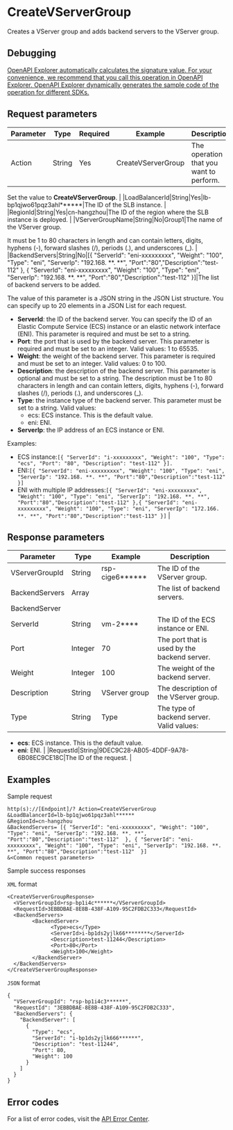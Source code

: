 # CreateVServerGroup

Creates a VServer group and adds backend servers to the VServer group.

## Debugging

[OpenAPI Explorer automatically calculates the signature value. For your convenience, we recommend that you call this operation in OpenAPI Explorer. OpenAPI Explorer dynamically generates the sample code of the operation for different SDKs.](https://api.aliyun.com/#product=Slb&api=CreateVServerGroup&type=RPC&version=2014-05-15)

## Request parameters

|Parameter|Type|Required|Example|Description|
|---------|----|--------|-------|-----------|
|Action|String|Yes|CreateVServerGroup|The operation that you want to perform.

 Set the value to **CreateVServerGroup**. |
|LoadBalancerId|String|Yes|lb-bp1qjwo61pqz3ahl\*\*\*\*\*\*|The ID of the SLB instance. |
|RegionId|String|Yes|cn-hangzhou|The ID of the region where the SLB instance is deployed. |
|VServerGroupName|String|No|Group1|The name of the VServer group.

 It must be 1 to 80 characters in length and can contain letters, digits, hyphens \(-\), forward slashes \(/\), periods \(.\), and underscores \(\_\). |
|BackendServers|String|No|\[\{ "ServerId": "eni-xxxxxxxxx", "Weight": "100", "Type": "eni", "ServerIp": "192.168. \*\*. \*\*", "Port":"80","Description":"test-112" \}, \{ "ServerId": "eni-xxxxxxxxx", "Weight": "100", "Type": "eni", "ServerIp": "192.168. \*\*. \*\*", "Port":"80","Description":"test-112" \}\]|The list of backend servers to be added.

 The value of this parameter is a JSON string in the JSON List structure. You can specify up to 20 elements in a JSON List for each request.

 -   **ServerId**: the ID of the backend server. You can specify the ID of an Elastic Compute Service \(ECS\) instance or an elastic network interface \(ENI\). This parameter is required and must be set to a string.
-   **Port**: the port that is used by the backend server. This parameter is required and must be set to an integer. Valid values: 1 to 65535.
-   **Weight**: the weight of the backend server. This parameter is required and must be set to an integer. Valid values: 0 to 100.
-   **Description**: the description of the backend server. This parameter is optional and must be set to a string. The description must be 1 to 80 characters in length and can contain letters, digits, hyphens \(-\), forward slashes \(/\), periods \(.\), and underscores \(\_\).
-   **Type**: the instance type of the backend server. This parameter must be set to a string. Valid values:
    -   ecs: ECS instance. This is the default value.
    -   eni: ENI.
-   **ServerIp**: the IP address of an ECS instance or ENI.

 Examples:

 -   ECS instance:`[{ "ServerId": "i-xxxxxxxxx", "Weight": "100", "Type": "ecs", "Port": "80", "Description": "test-112" }].`
-   ENI:`[{ "ServerId": "eni-xxxxxxxxx", "Weight": "100", "Type": "eni", "ServerIp": "192.168. **. **", "Port":"80","Description":"test-112" }]`
-   ENI with multiple IP addresses:`[{ "ServerId": "eni-xxxxxxxxx", "Weight": "100", "Type": "eni", "ServerIp": "192.168. **. **", "Port":"80","Description":"test-112" },{ "ServerId": "eni-xxxxxxxxx", "Weight": "100", "Type": "eni", "ServerIp": "172.166. **. **", "Port":"80","Description":"test-113" }]` |

## Response parameters

|Parameter|Type|Example|Description|
|---------|----|-------|-----------|
|VServerGroupId|String|rsp-cige6\*\*\*\*\*\*|The ID of the VServer group. |
|BackendServers|Array| |The list of backend servers. |
|BackendServer| | | |
|ServerId|String|vm-2\*\*\*\*|The ID of the ECS instance or ENI. |
|Port|Integer|70|The port that is used by the backend server. |
|Weight|Integer|100|The weight of the backend server. |
|Description|String|VServer group|The description of the VServer group. |
|Type|String|Type|The type of backend server. Valid values:

 -   **ecs**: ECS instance. This is the default value.
-   **eni**: ENI. |
|RequestId|String|9DEC9C28-AB05-4DDF-9A78-6B08EC9CE18C|The ID of the request. |

## Examples

Sample request

```
http(s)://[Endpoint]/? Action=CreateVServerGroup
&LoadBalancerId=lb-bp1qjwo61pqz3ahl******
&RegionId=cn-hangzhou
&BackendServers= [{ "ServerId": "eni-xxxxxxxxx", "Weight": "100", "Type": "eni", "ServerIp": "192.168. **. **", "Port":"80","Description":"test-112"  }, { "ServerId": "eni-xxxxxxxxx", "Weight": "100", "Type": "eni", "ServerIp": "192.168. **. **", "Port":"80","Description":"test-112"  }]
&<Common request parameters>
```

Sample success responses

`XML` format

```
<CreateVServerGroupResponse>
  <VServerGroupId>rsp-bp1i4c******</VServerGroupId>
  <RequestId>3EBBDBAE-8E8B-438F-A109-95C2FDB2C333</RequestId>
  <BackendServers>
        <BackendServer>
              <Type>ecs</Type>
              <ServerId>i-bp1ds2yjlk66********</ServerId>
              <Description>test-11244</Description>
              <Port>80</Port>
              <Weight>100</Weight>
        </BackendServer>
  </BackendServers>
</CreateVServerGroupResponse>
```

`JSON` format

```
{
  "VServerGroupId": "rsp-bp1i4c3******",
  "RequestId": "3EBBDBAE-8E8B-438F-A109-95C2FDB2C333",
  "BackendServers": {
    "BackendServer": [
      {
        "Type": "ecs",
        "ServerId": "i-bp1ds2yjlk666******",
        "Description": "test-11244",
        "Port": 80,
        "Weight": 100
      }
    ]
  }
}
```

## Error codes

For a list of error codes, visit the [API Error Center](https://error-center.alibabacloud.com/status/product/Slb).

